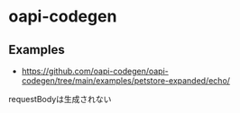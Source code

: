 # oapi-codegen

## Examples

- <https://github.com/oapi-codegen/oapi-codegen/tree/main/examples/petstore-expanded/echo/>

requestBodyは生成されない
